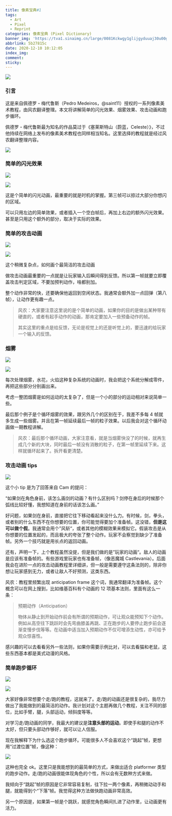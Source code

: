 ```yaml
---
title: 像素宝典#1
tags:
  - Art
  - Pixel
  - Reprint
categories: 像素宝典 (Pixel Dictionary)
banner_img: 'https://tva1.sinaimg.cn/large/0081Kckwgy1glijgyduuaj30u00gwdie.jpg'
abbrlink: 5b27815c
date: 2020-12-10 10:12:05
index_img:
comment:
sticky:
---
```




![](https://cdn.jsdelivr.net/gh/Yousazoe/picgo-repo/img/008eGmZEly1gn5yziapgij31hc0u0ak5.jpg)

### 引言

这是来自佩德罗・梅代鲁斯（Pedro Medeiros，@saint11）授权的一系列像素美术教程，由风农翻译整理。本文将讲解简单的闪光效果、烟雾效果、攻击动画和跑步循环。

<!--more-->



佩德罗・梅代鲁斯最为知名的作品莫过于《塞莱斯特山（蔚蓝，Celeste）》，不过他持续在网络上发布的像素美术教程也同样相当知名。这里选择的教程就是经过风农翻译整理内容。

![](https://cdn.jsdelivr.net/gh/Yousazoe/picgo-repo/img/0081Kckwgy1glijhstr5fj30u008c74z.jpg)



### 简单的闪光效果

![](https://cdn.jsdelivr.net/gh/Yousazoe/picgo-repo/img/0081Kckwgy1glijhu4pzrg30gg0hsqdi.gif)

![](https://cdn.jsdelivr.net/gh/Yousazoe/picgo-repo/img/0081Kckwgy1gliji9bylbg30gg0hs130.gif)


这是个简单的闪光动画，最重要的就是时机的掌握。第三帧可以掠过大部分你想闪的区域。

可以只用左边的简单效果，或者插入一个空白帧后，再加上右边的额外闪光效果。甚至是只用这个额外的部分，取决于实际的效果。

### 简单的攻击动画

![](https://cdn.jsdelivr.net/gh/Yousazoe/picgo-repo/img/0081Kckwgy1glijhwy03pg30e80e87it.gif)

![](https://cdn.jsdelivr.net/gh/Yousazoe/picgo-repo/img/0081Kckwgy1glijhyq5xhg30e80e8n9u-20210210112914871.gif)


这个稍微复杂点，如何画个最简洁的攻击动画

做攻击动画最重要的一点就是让玩家输入后瞬间得到反馈。所以第一帧就要立即覆盖攻击判定区域，不要加预判动作，啥都别加。

整个动作非常的快，还要确保他返回到空闲状态。我通常会额外加一点回弹（第八帧），让动作更有趣一点。

> 风农：大家要注意这里说的是个简单的动画，如果你的目的是做出某种带有硬直的，或者有起手动作的动画，那肯定要加入一些预备动作的帧。
>
> 其实这里的重点是给反馈，无论是视觉上的还是听觉上的，要迅速的给玩家一个输入的反馈。

### 烟雾

![](https://cdn.jsdelivr.net/gh/Yousazoe/picgo-repo/img/0081Kckwgy1gliji6rab1g30e80e8gp4-20210210112943160.gif)

![](https://cdn.jsdelivr.net/gh/Yousazoe/picgo-repo/img/0081Kckwgy1gliji0bi5wg30e80e8qgs.gif)


每次处理烟雾，水花，火焰这种复杂系统的动画时，我会把这个系统分解成零件，再把这些部分分别画出来。

考虑一整团烟雾是如何运动的太复杂了，但是一个小的部分的运动相对来说简单一些。

最后那个例子是个循环烟雾的效果，跟另外几个的区别在于，我差不多每 4 帧就多生成一些烟雾。并且在第一帧延续最后一帧的粒子效果。以后我会对这个循环动画做一期教程讲解。

> 风农：最后那个循环动画，大家注意看，就是当烟雾快没了的时候，就再生成几个新的大块，同时最后一帧没有消散的粒子，在第一帧里延续下来。这样就循环起来了。拆开看更清楚。

### 攻击动画 tips

![](https://cdn.jsdelivr.net/gh/Yousazoe/picgo-repo/img/0081Kckwgy1gliji1yks4g30e609ctb7.gif)



这个小 tip 是为了回答来自 Cam 的提问：

“如果剑在角色身前，该怎么画剑的动画？有什么区别吗？剑停在身后的时候那个弧线比较好懂，我想知道在身前的话该怎么画。”

好问题，如果剑在身前，直接把它往下移动看起来没什么力。有时候，剑，拳头，或者别的什么东西不在你想要的位置，你可能觉得要加个准备帧。这没错，**但是这可以做个假**。我通常会用个”风斩“，或者其他的模糊效果来模拟它。假装攻击是从你想要的位置发起的，而且极大的夸张了整个动作。玩家不会察觉到缺少了准备帧。另外一个技巧就是用长点的返回动画。

还有，声明一下，上个教程虽然没提，但是我们做的是”玩家的动画“。敌人的动画是应该有准备帧的。有些游戏里玩家也有准备帧，（像恶魔城 Castlevania）。后面我会在进阶一点的攻击动画教程里详细讲，但一般是需要遵守这条法则的，除非你想让玩家感到无力，或者让敌人不好预测，这类东西。

风农：教程里频繁出现 anticipation frame 这个词，我通常翻译为准备帧。这个概念可以在网上搜到，比如维基百科有个动画的 12 项基本法则，里面有这么一条：

> 预期动作（Anticipation）
>
> 物体从静止到开始动作前会有所谓的预期动作，可让观众能预知下个动作。例如从高空往下跳跃时会先弯曲膝盖再跳、正在跑步的人要停止跑步前会逐渐变慢步伐等等。在动画中适当加入预期动作不仅可增添生动性，亦可给予观众惊喜性。

感兴趣的可以去看看另外一些法则，如果你需要示例比对，可以去看猫和老鼠，这些东西基本都是美式动漫的风格。



### 简单跑步循环

![](https://cdn.jsdelivr.net/gh/Yousazoe/picgo-repo/img/0081Kckwgy1gliji7o366g30e80e8dlg.gif)

![](https://cdn.jsdelivr.net/gh/Yousazoe/picgo-repo/img/0081Kckwgy1gliji64j3ig30e80e8dr9.gif)


大家好像非常想要个走/跑的教程，这就来了。走/跑的动画还是很复杂的，我尽力做出了我能做到的最简洁的动作。我计划对这个主题再做几个教程，关注不同的部位，比如手臂，腿，头部运动，倾斜度等等。

对学习走/跑动画的同学，我最大的建议是**注意头部的运动**。即使手和腿的动作不太好，但只要头部动作够好，就可以让人信服。

现在我解释下为什么选这个跑步循环。可能很多人不会喜欢这个“跳起”帧，更想用“过渡位置”帧，像这种：

![](https://cdn.jsdelivr.net/gh/Yousazoe/picgo-repo/img/0081Kckwgy1gliji3an8cj302m02r0ak.jpg)



这种也完全 ok。这里只是我能想到的最简单的方式，来做出适合 platformer 类型的跑步动作。走/跑的动画很能体现角色的个性，所以会有无数种方式来做。

我倾向于“跳起”帧的原因是它非常容易复制，往下拉一两个像素，再稍微动动手和腿，就能得到个“下落”帧。我觉得这种方法做快跑动画非常高效。

另一个原因是，如果第一帧是个跳跃，就感觉角色瞬间扎进了动作里，让动画更有活力。
